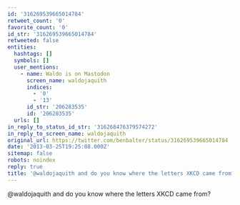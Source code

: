 ```yaml
---
id: '316269539665014784'
retweet_count: '0'
favorite_count: '0'
id_str: '316269539665014784'
retweeted: false
entities:
  hashtags: []
  symbols: []
  user_mentions:
    - name: Waldo is on Mastodon
      screen_name: waldojaquith
      indices:
        - '0'
        - '13'
      id_str: '206283535'
      id: '206283535'
  urls: []
in_reply_to_status_id_str: '316268476379574272'
in_reply_to_screen_name: waldojaquith
original_url: https://twitter.com/benbalter/status/316269539665014784
date: '2013-03-25T19:25:08.000Z'
sitemap: false
robots: noindex
reply: true
title: '@waldojaquith and do you know where the letters XKCD came from?'
---
```


@waldojaquith and do you know where the letters XKCD came from?